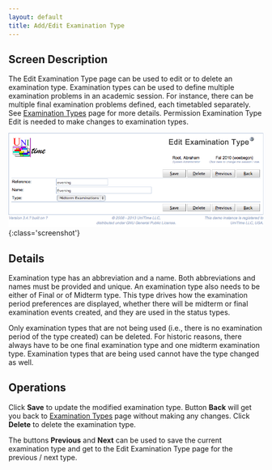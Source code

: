 ```yaml
---
layout: default
title: Add/Edit Examination Type
---
```



## Screen Description

The Edit Examination Type page can be used to edit or to delete an examination type. Examination types can be used to define multiple examination problems in an academic session. For instance, there can be multiple final examination problems defined, each timetabled separately. See [Examination Types](examination-types) page for more details. Permission Examination Type Edit is needed to make changes to examination types.

![Edit Examination Type](images/edit-examination-type-1.png){:class='screenshot'}

## Details

Examination type has an abbreviation and a name. Both abbreviations and names must be provided and unique. An examination type also needs to be either of Final or of Midterm type. This type drives how the examination period preferences are displayed, whether there will be midterm or final examination events created, and they are used in the status types.

Only examination types that are not being used (i.e., there is no examination period of the type created) can be deleted. For historic reasons, there always have to be one final examination type and one midterm examination type. Examination types that are being used cannot have the type changed as well.

## Operations

Click **Save** to update the modified examination type. Button **Back** will get you back to [Examination Types](examination-types) page without making any changes. Click **Delete** to delete the examination type.

The buttons **Previous** and **Next** can be used to save the current examination type and get to the Edit Examination Type page for the previous / next type.

